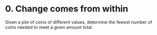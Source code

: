 # 0. Change comes from within

Given a pile of coins of different values, determine the fewest number of coins needed to meet a given amount total.
